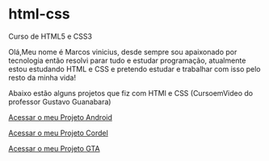 # html-css
 Curso de HTML5 e CSS3

 Olá,Meu nome é Marcos vinicius, desde sempre sou apaixonado por tecnologia então resolvi parar tudo e estudar programação, atualmente estou estudando HTML e CSS e pretendo estudar e trabalhar com isso pelo resto da minha vida!

   Abaixo estão alguns projetos que fiz com HTMl e CSS (CursoemVideo do professor Gustavo Guanabara)



<a href="https://vmarcos1.github.io/Projeto-Android/" target="blank" rel="next">Acessar o meu Projeto Android</a>

<a href="https://vmarcos1.github.io/projeto-cordel" target="_blank" rel="next">Acessar o meu Projeto Cordel</a>

<a href="https://vmarcos1.github.io/projeto-gta" target="_blank" rel="next">Acessar o meu Projeto GTA</a>
